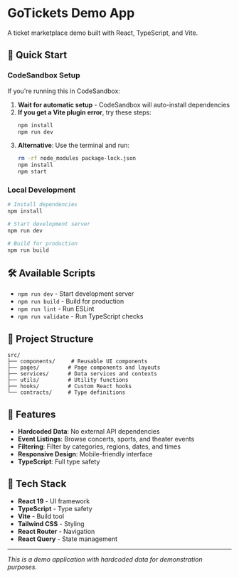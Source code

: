 # GoTickets Demo App

A ticket marketplace demo built with React, TypeScript, and Vite.

## 🚀 Quick Start

### CodeSandbox Setup

If you're running this in CodeSandbox:

1. **Wait for automatic setup** - CodeSandbox will auto-install dependencies
2. **If you get a Vite plugin error**, try these steps:
   ```bash
   npm install
   npm run dev
   ```
3. **Alternative**: Use the terminal and run:
   ```bash
   rm -rf node_modules package-lock.json
   npm install
   npm start
   ```

### Local Development

```bash
# Install dependencies
npm install

# Start development server
npm run dev

# Build for production
npm run build
```

## 🛠️ Available Scripts

- `npm run dev` - Start development server
- `npm run build` - Build for production
- `npm run lint` - Run ESLint
- `npm run validate` - Run TypeScript checks

## 📁 Project Structure

```
src/
├── components/     # Reusable UI components
├── pages/         # Page components and layouts
├── services/      # Data services and contexts
├── utils/         # Utility functions
├── hooks/         # Custom React hooks
└── contracts/     # Type definitions
```

## 🎯 Features

- **Hardcoded Data**: No external API dependencies
- **Event Listings**: Browse concerts, sports, and theater events
- **Filtering**: Filter by categories, regions, dates, and times
- **Responsive Design**: Mobile-friendly interface
- **TypeScript**: Full type safety

## 🔧 Tech Stack

- **React 19** - UI framework
- **TypeScript** - Type safety
- **Vite** - Build tool
- **Tailwind CSS** - Styling
- **React Router** - Navigation
- **React Query** - State management

---

*This is a demo application with hardcoded data for demonstration purposes.* 